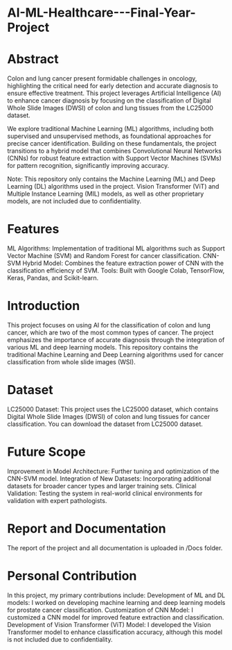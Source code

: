 # AI-ML-Healthcare---Final-Year-Project
# Abstract
Colon and lung cancer present formidable challenges in oncology, highlighting the critical need for early detection and accurate diagnosis to ensure effective treatment. This project leverages Artificial Intelligence (AI) to enhance cancer diagnosis by focusing on the classification of Digital Whole Slide Images (DWSI) of colon and lung tissues from the LC25000 dataset.

We explore traditional Machine Learning (ML) algorithms, including both supervised and unsupervised methods, as foundational approaches for precise cancer identification. Building on these fundamentals, the project transitions to a hybrid model that combines Convolutional Neural Networks (CNNs) for robust feature extraction with Support Vector Machines (SVMs) for pattern recognition, significantly improving accuracy.

Note: This repository only contains the Machine Learning (ML) and Deep Learning (DL) algorithms used in the project. Vision Transformer (ViT) and Multiple Instance Learning (MIL) models, as well as other proprietary models, are not included due to confidentiality.

# Features
ML Algorithms: Implementation of traditional ML algorithms such as Support Vector Machine (SVM) and Random Forest for cancer classification.
CNN-SVM Hybrid Model: Combines the feature extraction power of CNN with the classification efficiency of SVM.
Tools: Built with Google Colab, TensorFlow, Keras, Pandas, and Scikit-learn.

# Introduction
This project focuses on using AI for the classification of colon and lung cancer, which are two of the most common types of cancer. The project emphasizes the importance of accurate diagnosis through the integration of various ML and deep learning models. This repository contains the traditional Machine Learning and Deep Learning algorithms used for cancer classification from whole slide images (WSI).

# Dataset
LC25000 Dataset: This project uses the LC25000 dataset, which contains Digital Whole Slide Images (DWSI) of colon and lung tissues for cancer classification.
You can download the dataset from LC25000 dataset.

# Future Scope
Improvement in Model Architecture: Further tuning and optimization of the CNN-SVM model.
Integration of New Datasets: Incorporating additional datasets for broader cancer types and larger training sets.
Clinical Validation: Testing the system in real-world clinical environments for validation with expert pathologists.

# Report and Documentation
The report of the project and all documentation is uploaded in /Docs folder.

# Personal Contribution
In this project, my primary contributions include:
Development of ML and DL models: I worked on developing machine learning and deep learning models for prostate cancer classification.
Customization of CNN Model: I customized a CNN model for improved feature extraction and classification.
Development of Vision Transformer (ViT) Model: I developed the Vision Transformer model to enhance classification accuracy, although this model is not included due to confidentiality.



